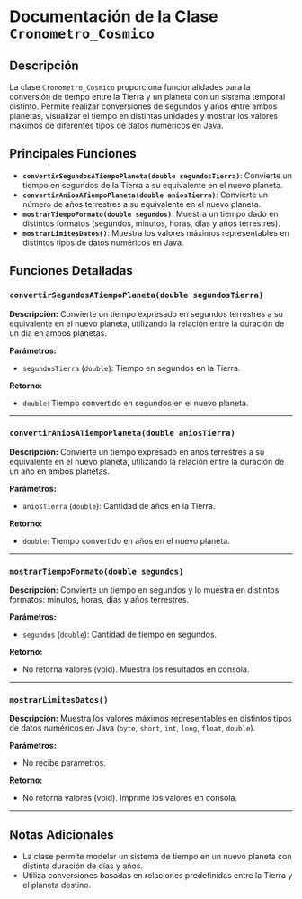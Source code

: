 # Documentación de la Clase `Cronometro_Cosmico`

## Descripción
La clase `Cronometro_Cosmico` proporciona funcionalidades para la conversión de tiempo entre la Tierra y un planeta con un sistema temporal distinto. Permite realizar conversiones de segundos y años entre ambos planetas, visualizar el tiempo en distintas unidades y mostrar los valores máximos de diferentes tipos de datos numéricos en Java.

## Principales Funciones

- **`convertirSegundosATiempoPlaneta(double segundosTierra)`**: Convierte un tiempo en segundos de la Tierra a su equivalente en el nuevo planeta.
- **`convertirAniosATiempoPlaneta(double aniosTierra)`**: Convierte un número de años terrestres a su equivalente en el nuevo planeta.
- **`mostrarTiempoFormato(double segundos)`**: Muestra un tiempo dado en distintos formatos (segundos, minutos, horas, días y años terrestres).
- **`mostrarLimitesDatos()`**: Muestra los valores máximos representables en distintos tipos de datos numéricos en Java.

## Funciones Detalladas

### `convertirSegundosATiempoPlaneta(double segundosTierra)`
**Descripción:**
Convierte un tiempo expresado en segundos terrestres a su equivalente en el nuevo planeta, utilizando la relación entre la duración de un día en ambos planetas.

**Parámetros:**
- `segundosTierra` (`double`): Tiempo en segundos en la Tierra.

**Retorno:**
- `double`: Tiempo convertido en segundos en el nuevo planeta.

---

### `convertirAniosATiempoPlaneta(double aniosTierra)`
**Descripción:**
Convierte un tiempo expresado en años terrestres a su equivalente en el nuevo planeta, utilizando la relación entre la duración de un año en ambos planetas.

**Parámetros:**
- `aniosTierra` (`double`): Cantidad de años en la Tierra.

**Retorno:**
- `double`: Tiempo convertido en años en el nuevo planeta.

---

### `mostrarTiempoFormato(double segundos)`
**Descripción:**
Convierte un tiempo en segundos y lo muestra en distintos formatos: minutos, horas, días y años terrestres.

**Parámetros:**
- `segundos` (`double`): Cantidad de tiempo en segundos.

**Retorno:**
- No retorna valores (void). Muestra los resultados en consola.

---

### `mostrarLimitesDatos()`
**Descripción:**
Muestra los valores máximos representables en distintos tipos de datos numéricos en Java (`byte`, `short`, `int`, `long`, `float`, `double`).

**Parámetros:**
- No recibe parámetros.

**Retorno:**
- No retorna valores (void). Imprime los valores en consola.

---

## Notas Adicionales
- La clase permite modelar un sistema de tiempo en un nuevo planeta con distinta duración de días y años.
- Utiliza conversiones basadas en relaciones predefinidas entre la Tierra y el planeta destino.
